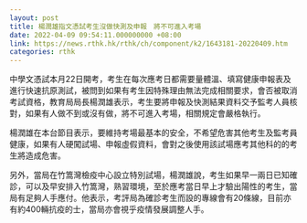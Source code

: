 ```yaml
---
layout: post
title: 楊潤雄指文憑試考生沒做快測及申報　將不可進入考場
date: 2022-04-09 09:54:11.000000000 +08:00
link: https://news.rthk.hk/rthk/ch/component/k2/1643181-20220409.htm
categories: rthk
---
```


中學文憑試本月22日開考，考生在每次應考日都需要量體溫、填寫健康申報表及進行快速抗原測試，被問到如果有考生因特殊理由無法完成相關要求，會否被取消考試資格，教育局局長楊潤雄表示，考生要將申報及快測結果資料交予監考人員核對，如果有人做不到或沒有做，將不可進入考場，相關規定會嚴格執行。

楊潤雄在本台節目表示，要維持考場最基本的安全，不希望危害其他考生及監考員健康，如果有人硬闖試場、申報虛假資料，會對之後使用該試場應考其他科的的考生將造成危害。

另外，當局在竹篙灣檢疫中心設立特別試場，楊潤雄說，考生如果早一兩日已知確診，可以及早安排入竹篙灣，熟習環境，至於應考當日早上才驗出陽性的考生，當局有足夠人手應付。他表示，考評局為確診考生而設的專線會有20條線，目前亦有約400輛抗疫的士，當局亦會視乎疫情發展調整人手。
